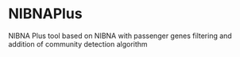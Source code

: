 # NIBNAPlus
NIBNA Plus tool based on NIBNA with passenger genes filtering and addition of community detection algorithm
